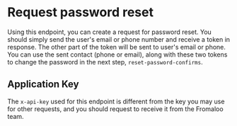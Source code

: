 # Request password reset

Using this endpoint, you can create a request for password reset. You should simply send the user's email or phone number and receive a token in response.
The other part of the token will be sent to user's email or phone. You can use the sent contact (phone or email), along with these two tokens to change the password in the next step, `reset-password-confirms`.
  
## Application Key

The `x-api-key` used for this endpoint is different from the key you may use for other requests, and you should request to receive it from the Fromaloo team.
